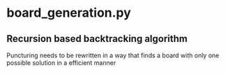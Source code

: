 # board_generation.py
## Recursion based backtracking algorithm
Puncturing needs to be rewritten in a way that finds a board with only one possible solution in a efficient manner
